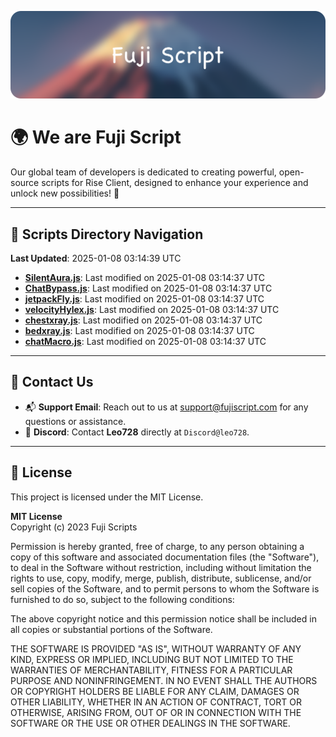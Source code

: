 ![Banner](.github/b.webp)

# 🌍 **We are Fuji Script**

Our global team of developers is dedicated to creating powerful, open-source scripts for Rise Client, designed to enhance your experience and unlock new possibilities! 🌟

---
<!-- SCRIPTS_NAVIGATION_START -->
## 📂 **Scripts Directory Navigation**

**Last Updated**: 2025-01-08 03:14:39 UTC

- **[SilentAura.js](scripts/SilentAura.js)**: Last modified on 2025-01-08 03:14:37 UTC
- **[ChatBypass.js](scripts/ChatBypass.js)**: Last modified on 2025-01-08 03:14:37 UTC
- **[jetpackFly.js](scripts/jetpackFly.js)**: Last modified on 2025-01-08 03:14:37 UTC
- **[velocityHylex.js](scripts/velocityHylex.js)**: Last modified on 2025-01-08 03:14:37 UTC
- **[chestxray.js](scripts/chestxray.js)**: Last modified on 2025-01-08 03:14:37 UTC
- **[bedxray.js](scripts/bedxray.js)**: Last modified on 2025-01-08 03:14:37 UTC
- **[chatMacro.js](scripts/chatMacro.js)**: Last modified on 2025-01-08 03:14:37 UTC

<!-- SCRIPTS_NAVIGATION_END -->

---

## 💬 **Contact Us**  
- 📬 **Support Email**: Reach out to us at [support@fujiscript.com](mailto:support@fujiscript.com) for any questions or assistance.  
- 💬 **Discord**: Contact **Leo728** directly at `Discord@leo728`.

---

## 📜 **License**

This project is licensed under the MIT License.  

**MIT License**  
Copyright (c) 2023 Fuji Scripts  

Permission is hereby granted, free of charge, to any person obtaining a copy of this software and associated documentation files (the "Software"), to deal in the Software without restriction, including without limitation the rights to use, copy, modify, merge, publish, distribute, sublicense, and/or sell copies of the Software, and to permit persons to whom the Software is furnished to do so, subject to the following conditions:  

The above copyright notice and this permission notice shall be included in all copies or substantial portions of the Software.  

THE SOFTWARE IS PROVIDED "AS IS", WITHOUT WARRANTY OF ANY KIND, EXPRESS OR IMPLIED, INCLUDING BUT NOT LIMITED TO THE WARRANTIES OF MERCHANTABILITY, FITNESS FOR A PARTICULAR PURPOSE AND NONINFRINGEMENT. IN NO EVENT SHALL THE AUTHORS OR COPYRIGHT HOLDERS BE LIABLE FOR ANY CLAIM, DAMAGES OR OTHER LIABILITY, WHETHER IN AN ACTION OF CONTRACT, TORT OR OTHERWISE, ARISING FROM, OUT OF OR IN CONNECTION WITH THE SOFTWARE OR THE USE OR OTHER DEALINGS IN THE SOFTWARE.  
